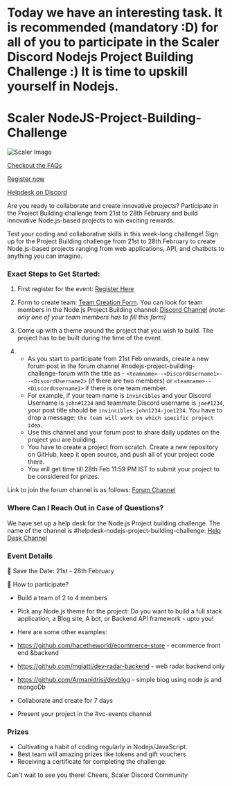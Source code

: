 # Today we have an interesting task. It is recommended (mandatory :D)  for all of you to participate in the Scaler Discord Nodejs Project Building Challenge :) It is time to upskill yourself in Nodejs.
 
# Scaler NodeJS-Project-Building-Challenge
 
![Scaler Image](https://d2beiqkhq929f0.cloudfront.net/public_assets/assets/000/063/854/original/LP.webp?1706698719)
 
[Checkout the FAQs](https://docs.google.com/document/d/1xWXC0sCATl-K4wDSGCs0fRsPS0RvPE_cSv2pKqrRqEo/edit?usp=sharing)
 
[Register now](https://www.scaler.com/event/project-building-challenge-scaler-discord/)
 
[Helpdesk on Discord](https://discord.com/channels/780066247601291285/1206570294832009257)
 
 
Are you ready to collaborate and create innovative projects? Participate in the Project Building challenge from 21st to 28th February and build innovative Node.js-based projects to win exciting rewards.
 
Test your coding and collaborative skills in this week-long challenge! Sign up for the Project Building challenge from 21st to 28th February to create Node.js-based projects ranging from web applications, API, and chatbots to anything you can imagine.
 
### Exact Steps to Get Started:
 
1. First register for the event: [Register Here](https://www.scaler.com/event/project-building-challenge-scaler-discord/)
 
2. Form to create team: [Team Creation Form](https://forms.gle/jZDBDt7WLESuvG3H6). You can look for team members in the Node.js Project Building channel: [Discord Channel](https://discord.com/channels/780066247601291285/1206570294832009257) *(note: only one of your team members has to fill this form)*
 
3. Come up with a theme around the project that you wish to build. The project has to be built during the time of the event.
 
4. - As you start to participate from 21st Feb onwards, create a new forum post in the forum channel #nodejs-project-building-challenge-forum with the title as - `<teamname>--<DiscordUsername1>--<DiscordUsername2>` (if there are two members) or `<teamname>--<DiscordUsername1>` if there is one team member.
   - For example, if your team name is `Invincibles` and your Discord Username is `john#1234` and teammate Discord username is `joe#1234`, your post title should be `invincibles-john1234-joe1234`. You have to drop a message: `the team will work on which specific project idea`.
   - Use this channel and your forum post to share daily updates on the project you are building.
   - You have to create a project from scratch. Create a new repository on GitHub, keep it open source, and push all of your project code there.
   - You will get time till 28th Feb 11:59 PM IST to submit your project to be considered for prizes.
 
Link to join the forum channel is as follows: [Forum Channel](https://discord.com/channels/780066247601291285/1206570294832009257)
 
### Where Can I Reach Out in Case of Questions?
 
We have set up a help desk for the Node.js Project building challenge. The name of the channel is #helpdesk-nodejs-project-building-challenge: [Help Desk Channel](https://discord.com/channels/780066247601291285/1206570294832009257)
 
 
### Event Details
📅 Save the Date: 21st - 28th February
 
🚀 How to participate?
- Build a team of 2 to 4 members
- Pick any Node.js theme for the project: Do you want to build a full stack application, a Blog site, A bot, or Backend API framework - upto you!
 
- Here are some other examples:
 
- https://github.com/hacetheworld/ecommerce-store  - ecommerce front end &backend
- https://github.com/mgiatti/dev-radar-backend - web radar backend only
- https://github.com/Armanidrisi/devblog - simple blog using node js and mongoDb
 
- Collaborate and create for 7 days
- Present your project in the #vc-events channel
 
### Prizes
   - Cultivating a habit of coding regularly in Nodejs/JavaScript.
   - Best team will amazing prizes like tokens and gift vouchers
   - Receiving a certificate for completing the challenge.
 
Can't wait to see you there!
Cheers,
Scaler Discord Community